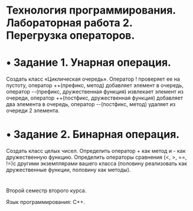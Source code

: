 # Технология программирования. Лабораторная работа 2. Перегрузка операторов.

# • Задание 1. Унарная операция.

Создать класс «Циклическая очередь». Оператор ! проверяет ее на пустоту, оператор
++(префикс, метод) добавляет элемент в очередь, оператор --(префикс, дружественная
функция) извлекает элемент из очереди, оператор ++(постфикс, дружественная функция)
добавляет два элемента в очередь, оператор --(постфикс, метод) удаляет из очереди 2
элемента.

# • Задание 2. Бинарная операция.

Создать класс целых чисел. Определить оператор + как метод и - как дружественную
функцию. Определить операторы сравнения (<, >, ==, !=)с другими экземплярами вашего
класса (половину реализовать как дружественные функции, половину как методы).

#

Второй семестр второго курса.

Язык программирования: С++.
